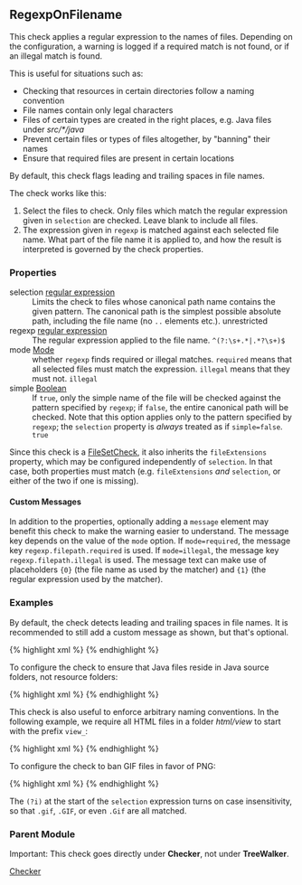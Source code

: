 ## RegexpOnFilename

This check applies a regular expression to the names of files.
Depending on the configuration, a warning is logged if a required match is not found, or if an illegal match is found.

This is useful for situations such as:

  - Checking that resources in certain directories follow a naming convention
  - File names contain only legal characters
  - Files of certain types are created in the right places, e.g. Java files under *src/&#42;/java*
  - Prevent certain files or types of files altogether, by "banning" their names
  - Ensure that required files are present in certain locations

By default, this check flags leading and trailing spaces in file names.

The check works like this:

  1. Select the files to check. Only files which match the regular expression given in `selection` are checked. Leave blank to include all files.
  2. The expression given in `regexp` is matched against each selected file name. What part of the file name it is applied to, and how the result is interpreted is governed by the check properties.


### Properties

<dl>
<dt><span class="propname">selection</span>
    <span class="proptype"><a href="http://checkstyle.sourceforge.net/property_types.html#regexp">regular expression</a></span></dt>
<dd><span class="propdesc">Limits the check to files whose canonical path name contains the given pattern. The canonical path is the simplest possible absolute path, including the file name (no <code>..</code> elements etc.).</span>
    <span class="propdefault">unrestricted</span></dd>

<dt><span class="propname">regexp</span>
    <span class="proptype"><a href="http://checkstyle.sourceforge.net/property_types.html#regexp">regular expression</a></span></dt>
<dd><span class="propdesc">The regular expression applied to the file name.</span>
    <span class="propdefault"><code>^(?:\s+.*|.*?\s+)$</code></span></dd>

<dt><span class="propname">mode</span>
    <span class="proptype"><a href="{{ site.baseurl }}/{{ page.check_version }}/apidocs/index.html?com/thomasjensen/checkstyle/addons/checks/regexp/RegexpOnFilenameOption.html">Mode</a></span></dt>
<dd><span class="propdesc">whether <code>regexp</code> finds required or illegal matches. <code>required</code> means that all selected files must match the expression. <code>illegal</code> means that they must not.</span>
    <span class="propdefault"><code>illegal</code></span></dd>

<dt><span class="propname">simple</span>
    <span class="proptype"><a href="http://checkstyle.sourceforge.net/property_types.html#boolean">Boolean</a></span></dt>
<dd><span class="propdesc">If <code>true</code>, only the simple name of the file will be checked against the pattern specified by <code>regexp</code>; if <code>false</code>, the entire canonical path will be checked.
    Note that this option applies only to the pattern specified by <code>regexp</code>; the <code>selection</code> property is <i>always</i> treated as if <code>simple=false</code>.</span>
    <span class="propdefault"><code>true</code></span></dd>
</dl>

Since this check is a [FileSetCheck](http://checkstyle.sourceforge.net/writingchecks.html#Writing_FileSetChecks), it also inherits the `fileExtensions` property, which may be configured independently of `selection`. In that case, both properties must match (e.g. `fileExtensions` *and* `selection`, or either of the two if one is missing).

#### Custom Messages

In addition to the properties, optionally adding a `message` element may benefit this check to make the warning easier to understand. The message key depends on the value of the `mode` option. If `mode=required`, the message key `regexp.filepath.required` is used. If `mode=illegal`, the message key `regexp.filepath.illegal` is used. The message text can make use of placeholders `{0}` (the file name as used by the matcher) and `{1}` (the regular expression used by the matcher).


### Examples

By default, the check detects leading and trailing spaces in file names. It is recommended to still add a custom message as shown, but that's optional.

{% highlight xml %}
<module name="RegexpOnFilename">
  <message key="regexp.filepath.illegal" value="Filename ''{0}'' contains leading or trailing spaces."/>
</module>
{% endhighlight %}

To configure the check to ensure that Java files reside in Java source folders, not resource folders:

{% highlight xml %}
<module name="RegexpOnFilename">
  <property name="selection" value="\.java$"/>
  <property name="regexp" value="[\\/]src[\\/](?:test|main)[\\/]java[\\/]"/>
  <property name="mode" value="required"/>
  <property name="simple" value="false"/>
  <message key="regexp.filepath.required"
      value="The Java file ''{0}'' must reside in a Java source folder."/>
</module>
{% endhighlight %}

This check is also useful to enforce arbitrary naming conventions. In the following example, we require all HTML files in a folder *html/view* to start with the prefix `view_`:

{% highlight xml %}
<module name="RegexpOnFilename">
  <property name="selection" value="[\\/]src[\\/]main[\\/]resources[\\/]html[\\/]views[\\/].+?\.html$"/>
  <property name="regexp" value="^view_.*"/>
  <property name="mode" value="required"/>
  <message key="regexp.filepath.required" value="Name of ''{0}'' must start with ''view_''."/>
</module>
{% endhighlight %}

To configure the check to ban GIF files in favor of PNG:

{% highlight xml %}
<module name="RegexpOnFilename">
  <property name="selection" value="(?i)\.gif$"/>
  <property name="regexp" value="."/>
  <message key="regexp.filepath.illegal" value="''{0}'' must be in PNG format, not GIF."/>
</module>
{% endhighlight %}

The `(?i)` at the start of the `selection` expression turns on case insensitivity, so that `.gif`, `.GIF`, or even `.Gif` are all matched.


### Parent Module

<div class="alert alert-info">
  <p>Important: This check goes directly under <b>Checker</b>, not under <b>TreeWalker</b>.</p>
</div>

[Checker](http://checkstyle.sourceforge.net/config.html#Checker)
